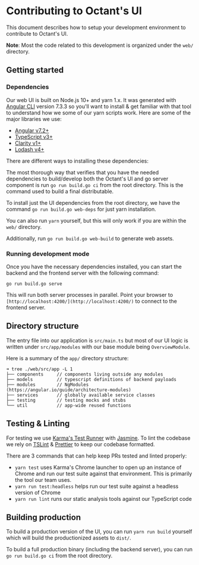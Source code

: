 # Contributing to Octant's UI

This document describes how to setup your development environment to contribute to Octant's UI.

**Note**: Most the code related to this development is organized under the `web/` directory.

## Getting started

### Dependencies

Our web UI is built on Node.js 10+ and yarn 1.x. It was generated with [Angular CLI](https://github.com/angular/angular-cli) version 7.3.3 so you'll want to install & get familiar with that tool to understand how we some of our yarn scripts work. Here are some of the major libraries we use:

- [Angular v7.2+](http://angular.io)
- [TypeScript v3+](https://www.typescriptlang.org/)
- [Clarity v1+](https://clarity.design/)
- [Lodash v4+](https://lodash.com/)

There are different ways to installing these dependencies:

The most thorough way that verifies that you have the needed dependencies to build/develop both the Octant's UI and go server component is run `go run build.go ci` from the root directory. This is the command used to build a final distributable.

To install just the UI dependencies from the root directory, we have the command `go run build.go web-deps` for just yarn installation.

You can also run `yarn` yourself, but this will only work if you are within the `web/` directory.

Additionally, run `go run build.go web-build` to generate web assets.

### Running development mode

Once you have the necessary dependencies installed, you can start the backend and the frontend server with the following command:

    go run build.go serve

This will run both server processes in parallel.  Point your browser to `[http://localhost:4200/](http://localhost:4200/)` to connect to the frontend server.

## Directory structure

The entry file into our application is `src/main.ts` but most of our UI logic is written under `src/app/modules` with our base module being `OverviewModule`.

Here is a summary of the `app/` directory structure:

    ➜ tree ./web/src/app -L 1
    ├── components     // components living outside any modules
    ├── models         // typescript definitions of backend payloads
    ├── modules        // NgModules (https://angular.io/guide/architecture-modules)
    ├── services       // globally available service classes
    ├── testing        // testing mocks and stubs
    └── util           // app-wide reused functions

## Testing & Linting

For testing we use [Karma's Test Runner](https://karma-runner.github.io/latest/index.html) with [Jasmine](https://jasmine.github.io). To lint the codebase we rely on [TSLint](https://palantir.github.io/tslint/) & [Prettier](https://prettier.io/) to keep our codebase formatted.

There are 3 commands that can help keep PRs tested and linted properly:

- `yarn test` uses Karma's Chrome launcher to open up an instance of Chrome and run our test suite against that environment. This is primarily the tool our team uses.
- `yarn run test:headless` helps run our test suite against a headless version of Chrome
- `yarn run lint` runs our static analysis tools against our TypeScript code

## Building production

To build a production version of the UI, you can run `yarn run build` yourself which will build the productionized assets to `dist/`.

To build a full production binary (including the backend server), you can run `go run build.go ci` from the root directory.

